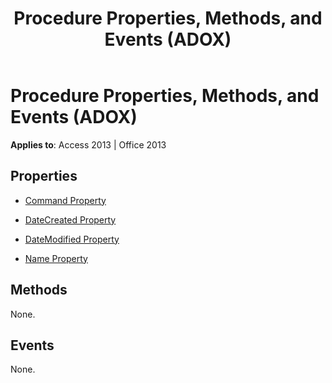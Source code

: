 ﻿---
title: Procedure Properties, Methods, and Events (ADOX)
TOCTitle: Properties, Methods, and Events
ms:assetid: d79598a8-f016-b1bf-71b1-5b9c72105d9e
ms:mtpsurl: https://msdn.microsoft.com/library/JJ250083(v=office.15)
ms:contentKeyID: 48548009
ms.date: 09/18/2015
mtps_version: v=office.15
---

# Procedure Properties, Methods, and Events (ADOX)


**Applies to**: Access 2013 | Office 2013


## Properties

- [Command Property](command-property-adox.md)

- [DateCreated Property](datecreated-property-adox.md)

- [DateModified Property](datemodified-property-adox.md)

- [Name Property](name-property-adox.md)

## Methods

None.

## Events

None.

